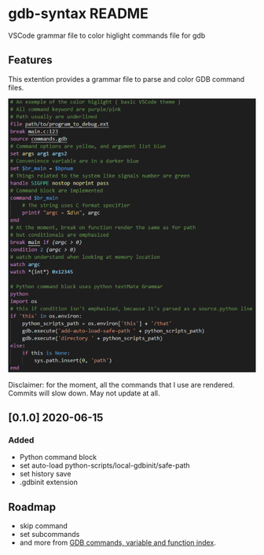 # gdb-syntax README

VSCode grammar file to color higlight commands file for gdb

## Features

This extention provides a grammar file to parse and color GDB command files.

![Color highlight](images/basic.png)

Disclaimer: for the moment, all the commands that I use are rendered.
Commits will slow down. May not update at all.

## [0.1.0] 2020-06-15
### Added
* Python command block
* set auto-load python-scripts/local-gdbinit/safe-path
* set history save
* .gdbinit extension


## Roadmap
* skip command
* set subcommands
* and more from [GDB commands, variable and function index](https://sourceware.org/gdb/current/onlinedocs/gdb/Command-and-Variable-Index.html#Command-and-Variable-Index).

